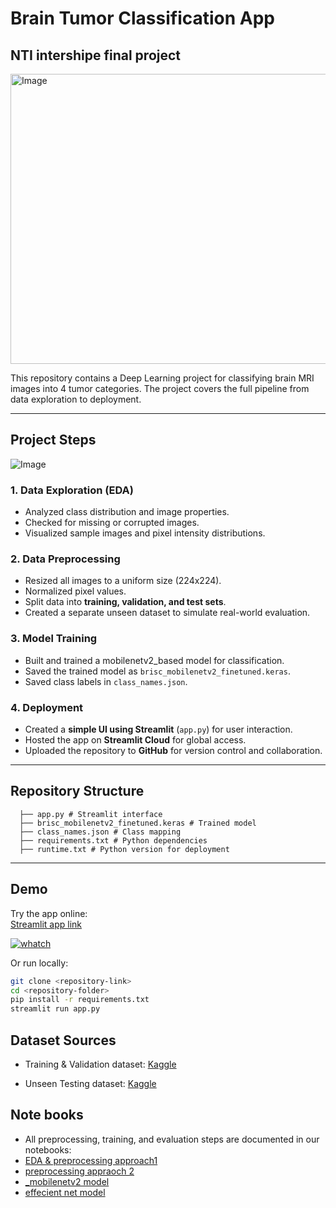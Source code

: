 # Brain Tumor Classification App
## NTI intershipe final project
<img width="960" height="464" alt="Image" src="https://github.com/user-attachments/assets/5de6a6f8-15db-4154-8e5d-998652b90ec7" />


This repository contains a Deep Learning project for classifying brain MRI images into 4 tumor categories. The project covers the full pipeline from data exploration to deployment.

---

## Project Steps

![Image](https://github.com/user-attachments/assets/59acd711-23e1-4a4c-b3c3-5182aa1db722)

### 1. Data Exploration (EDA)
- Analyzed class distribution and image properties.
- Checked for missing or corrupted images.
- Visualized sample images and pixel intensity distributions.

### 2. Data Preprocessing
- Resized all images to a uniform size (224x224).
- Normalized pixel values.
- Split data into **training, validation, and test sets**.
- Created a separate unseen dataset to simulate real-world evaluation.

### 3. Model Training
- Built and trained a mobilenetv2_based model for classification.
- Saved the trained model as `brisc_mobilenetv2_finetuned.keras`.
- Saved class labels in `class_names.json`.

### 4. Deployment
- Created a **simple UI using Streamlit** (`app.py`) for user interaction.
- Hosted the app on **Streamlit Cloud** for global access.
- Uploaded the repository to **GitHub** for version control and collaboration.

---

## Repository Structure
```
  ├── app.py # Streamlit interface
  ├── brisc_mobilenetv2_finetuned.keras # Trained model
  ├── class_names.json # Class mapping
  ├── requirements.txt # Python dependencies
  ├── runtime.txt # Python version for deployment
  ```

---

## Demo
Try the app online:  
[Streamlit app link](https://youtu.be/-VeBsKOCrdc)

[![whatch](https://img.youtube.com/vi/-VeBsKOCrdc/0.jpg)](https://youtu.be/-VeBsKOCrdc)

Or run locally:

```bash
git clone <repository-link>
cd <repository-folder>
pip install -r requirements.txt
streamlit run app.py
```
## Dataset Sources

- Training & Validation dataset: [Kaggle](https://www.kaggle.com/datasets/briscdataset/brisc2025)

- Unseen Testing dataset: [Kaggle](https://www.kaggle.com/datasets/masoudnickparvar/brain-tumor-mri-dataset)
## Note books
- All preprocessing, training, and evaluation steps are documented in our notebooks:
- [ EDA & preprocessing approach1 ](https://www.kaggle.com/code/amatalrahmanhasanin/braintumer-classification)
- [preprocessing appraoch 2](https://www.kaggle.com/code/ayamohamednagy12/braintumer-classification)
- [_mobilenetv2 model]()
- [effecient net model]()


